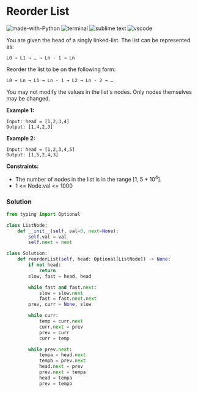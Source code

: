 # Reorder List
![made-with-Python](https://img.shields.io/badge/Made%20with-Python-007396.svg)
![terminal](https://img.shields.io/badge/Windows%20Terminal-4D4D4D?logo=windows%20terminal&logoColor=white)
![sublime text](https://img.shields.io/badge/sublime_text-%23575757.svg?logo=sublime-text&logoColor=important)
![vscode](https://img.shields.io/badge/Visual_Studio_Code-0078D4?logo=visual%20studio%20code&logoColor=white)

You are given the head of a singly linked-list. The list can be represented as:
```
L0 → L1 → … → Ln - 1 → Ln
```
Reorder the list to be on the following form:
```
L0 → Ln → L1 → Ln - 1 → L2 → Ln - 2 → …
```
You may not modify the values in the list's nodes. Only nodes themselves may be changed.

__Example 1:__
```
Input: head = [1,2,3,4]
Output: [1,4,2,3]
```
__Example 2:__
```
Input: head = [1,2,3,4,5]
Output: [1,5,2,4,3]
```

__Constraints:__
- The number of nodes in the list is in the range [1, 5 * 10<sup>4</sup>].
- 1 <= Node.val <= 1000

### Solution
```py
from typing import Optional

class ListNode:
    def __init__(self, val=0, next=None):
        self.val = val
        self.next = next

class Solution:
    def reorderList(self, head: Optional[ListNode]) -> None:
        if not head:
            return
        slow, fast = head, head

        while fast and fast.next:
            slow = slow.next
            fast = fast.next.next
        prev, curr = None, slow

        while curr:
            temp = curr.next
            curr.next = prev
            prev = curr
            curr = temp

        while prev.next:
            tempa = head.next
            tempb = prev.next
            head.next = prev
            prev.next = tempa
            head = tempa
            prev = tempb
```